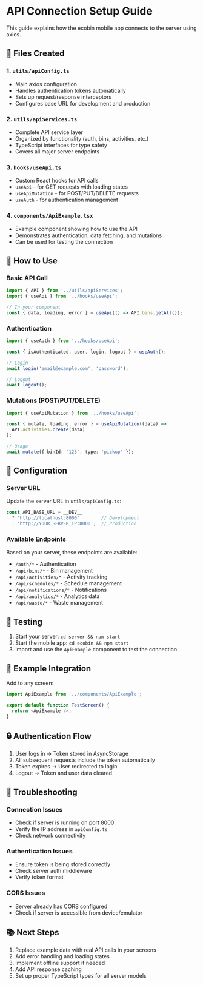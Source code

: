 # API Connection Setup Guide

This guide explains how the ecobin mobile app connects to the server using axios.

## 📁 Files Created

### 1. `utils/apiConfig.ts`
- Main axios configuration
- Handles authentication tokens automatically
- Sets up request/response interceptors
- Configures base URL for development and production

### 2. `utils/apiServices.ts`
- Complete API service layer
- Organized by functionality (auth, bins, activities, etc.)
- TypeScript interfaces for type safety
- Covers all major server endpoints

### 3. `hooks/useApi.ts`
- Custom React hooks for API calls
- `useApi` - for GET requests with loading states
- `useApiMutation` - for POST/PUT/DELETE requests
- `useAuth` - for authentication management

### 4. `components/ApiExample.tsx`
- Example component showing how to use the API
- Demonstrates authentication, data fetching, and mutations
- Can be used for testing the connection

## 🚀 How to Use

### Basic API Call
```typescript
import { API } from '../utils/apiServices';
import { useApi } from '../hooks/useApi';

// In your component
const { data, loading, error } = useApi(() => API.bins.getAll());
```

### Authentication
```typescript
import { useAuth } from '../hooks/useApi';

const { isAuthenticated, user, login, logout } = useAuth();

// Login
await login('email@example.com', 'password');

// Logout
await logout();
```

### Mutations (POST/PUT/DELETE)
```typescript
import { useApiMutation } from '../hooks/useApi';

const { mutate, loading, error } = useApiMutation((data) => 
  API.activities.create(data)
);

// Usage
await mutate({ binId: '123', type: 'pickup' });
```

## 🔧 Configuration

### Server URL
Update the server URL in `utils/apiConfig.ts`:
```typescript
const API_BASE_URL = __DEV__ 
  ? 'http://localhost:8000'        // Development
  : 'http://YOUR_SERVER_IP:8000';  // Production
```

### Available Endpoints
Based on your server, these endpoints are available:
- `/auth/*` - Authentication
- `/api/bins/*` - Bin management
- `/api/activities/*` - Activity tracking
- `/api/schedules/*` - Schedule management
- `/api/notifications/*` - Notifications
- `/api/analytics/*` - Analytics data
- `/api/waste/*` - Waste management

## 🧪 Testing

1. Start your server: `cd server && npm start`
2. Start the mobile app: `cd ecobin && npm start`
3. Import and use the `ApiExample` component to test the connection

## 📱 Example Integration

Add to any screen:
```typescript
import ApiExample from '../components/ApiExample';

export default function TestScreen() {
  return <ApiExample />;
}
```

## 🔒 Authentication Flow

1. User logs in → Token stored in AsyncStorage
2. All subsequent requests include the token automatically
3. Token expires → User redirected to login
4. Logout → Token and user data cleared

## 🐛 Troubleshooting

### Connection Issues
- Check if server is running on port 8000
- Verify the IP address in `apiConfig.ts`
- Check network connectivity

### Authentication Issues
- Ensure token is being stored correctly
- Check server auth middleware
- Verify token format

### CORS Issues
- Server already has CORS configured
- Check if server is accessible from device/emulator

## 📚 Next Steps

1. Replace example data with real API calls in your screens
2. Add error handling and loading states
3. Implement offline support if needed
4. Add API response caching
5. Set up proper TypeScript types for all server models
